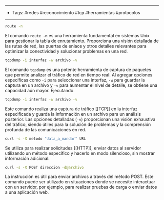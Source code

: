 ___

- Tags: #redes #reconocimiento #tcp #herramientas #protocolos 

___

```bash 
route -n
```

El comando `route -n` es una herramienta fundamental en sistemas Unix para gestionar la tabla de enrutamiento. Proporciona una visión detallada de las rutas de red, las puertas de enlace y otros detalles relevantes para optimizar la conectividad y solucionar problemas en una red.

```bash 
tcpdump -i interfaz -w archivo -v
```

El comando `tcpdump` es una potente herramienta de captura de paquetes que permite analizar el tráfico de red en tiempo real. Al agregar opciones específicas como `-i` para seleccionar una interfaz, `-w` para guardar la captura en un archivo y `-v` para aumentar el nivel de detalle, se obtiene una capacidad aún mayor. Ejecutando:

```bash
tcpdump -i interfaz -w archivo -v
```

Este comando realiza una captura de tráfico [[TCP]] en la interfaz especificada y guarda la información en un archivo para un análisis posterior. Las opciones detalladas (`-v`) proporcionan una visión exhaustiva del tráfico, siendo útiles para la solución de problemas y la comprensión profunda de las comunicaciones en red.

```bash
curl -s -X metodo "data_a_mandar" URL
```

Se utiliza para realizar solicitudes [[HTTP]], enviar datos al servidor utilizando un método específico y hacerlo en modo silencioso, sin mostrar información adicional.


```bash 
curl -s -X POST direccion -d@archivo
```

La instrucción es útil para enviar archivos a través del método POST. Este comando puede ser utilizado en situaciones donde se necesite interactuar con un servidor, por ejemplo, para realizar pruebas de carga o enviar datos a una aplicación web.
